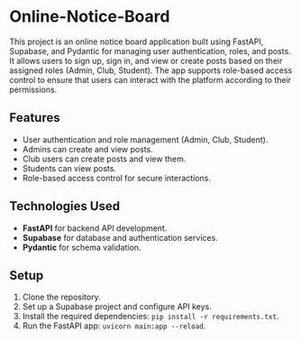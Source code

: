 # Online-Notice-Board
This project is an online notice board application built using FastAPI, Supabase, and Pydantic for managing user authentication, roles, and posts. It allows users to sign up, sign in, and view or create posts based on their assigned roles (Admin, Club, Student). The app supports role-based access control to ensure that users can interact with the platform according to their permissions.

## Features
- User authentication and role management (Admin, Club, Student).
- Admins can create and view posts.
- Club users can create posts and view them.
- Students can view posts.
- Role-based access control for secure interactions.

## Technologies Used
- **FastAPI** for backend API development.
- **Supabase** for database and authentication services.
- **Pydantic** for schema validation.

## Setup
1. Clone the repository.
2. Set up a Supabase project and configure API keys.
3. Install the required dependencies: `pip install -r requirements.txt`.
4. Run the FastAPI app: `uvicorn main:app --reload`.
